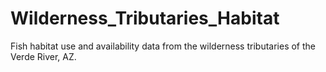 # Wilderness_Tributaries_Habitat
Fish habitat use and availability data from the wilderness tributaries of the Verde River, AZ.
